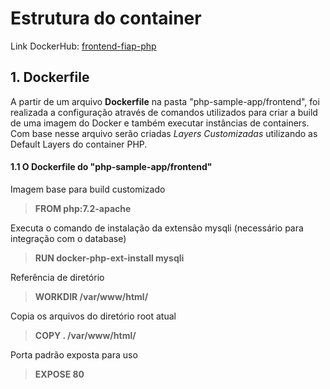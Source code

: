 # Estrutura do container

Link DockerHub: [frontend-fiap-php](https://hub.docker.com/r/wilkerviana/frontend-fiap-php/) 
## 1. Dockerfile
A partir de um arquivo **Dockerfile** na pasta "php-sample-app/frontend", foi realizada a configuração através de comandos utilizados para criar a build de uma imagem do Docker e também executar instâncias de containers.
Com base nesse arquivo serão criadas *Layers Customizadas* utilizando as Default Layers do container PHP.

#### 1.1 O Dockerfile do "php-sample-app/frontend"

Imagem base para build customizado
> **FROM php:7.2-apache**

Executa o comando de instalação da extensão mysqli
(necessário para integração com o database)
> **RUN docker-php-ext-install mysqli**

Referência de diretório
>**WORKDIR /var/www/html/**

Copia os arquivos do diretório root atual
> **COPY . /var/www/html/**

Porta padrão exposta para uso
> **EXPOSE 80**